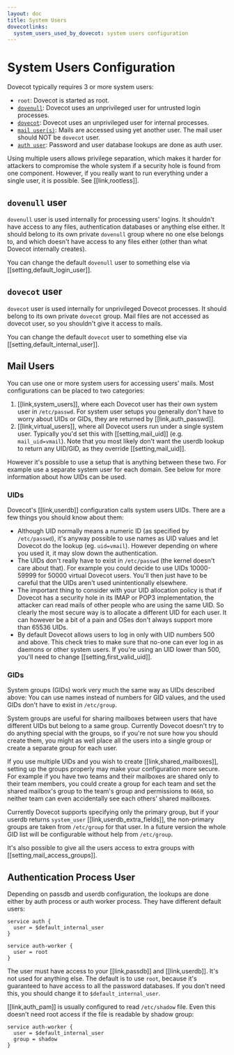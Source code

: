 ```yaml
---
layout: doc
title: System Users
dovecotlinks:
  system_users_used_by_dovecot: system users configuration
---
```


# System Users Configuration

Dovecot typically requires 3 or more system users:

* `root`: Dovecot is started as root.
* [`dovenull`](#dovenull-user): Dovecot uses an unprivileged user for
  untrusted login processes.
* [`dovecot`](#dovecot-user): Dovecot uses an unprivileged user for
  internal processes.
* [`mail user(s)`](#mail-users): Mails are accessed using yet another user.
  The mail user should NOT be `dovecot` user.
* [`auth user`](#authentication-process-user): Password and user database
  lookups are done as auth user.

Using multiple users allows privilege separation, which makes it harder for
attackers to compromise the whole system if a security hole is found from one
component. However, if you really want to run everything under a single user,
it is possible. See [[link,rootless]].

## `dovenull` user

`dovenull` user is used internally for processing users' logins. It shouldn't
have access to any files, authentication databases or anything else either. It
should belong to its own private `dovenull` group where no one else belongs
to, and which doesn't have access to any files either (other than what Dovecot
internally creates).

You can change the default `dovenull` user to something else via
[[setting,default_login_user]].

## `dovecot` user

`dovecot` user is used internally for unprivileged Dovecot processes.
It should belong to its own private `dovecot` group. Mail files are
not accessed as dovecot user, so you shouldn't give it access to mails.

You can change the default `dovecot` user to something else via
[[setting,default_internal_user]].

## Mail Users

You can use one or more system users for accessing users' mails. Most
configurations can be placed to two categories:

1. [[link,system_users]], where each Dovecot user has their own system user
   in `/etc/passwd`. For system user setups you generally don't have to
   worry about UIDs or GIDs, they are returned by [[link,auth_passwd]].
2. [[link,virtual_users]], where all Dovecot users run under a single
   system user. Typically you'd set this with [[setting,mail_uid]]
   (e.g. `mail_uid=vmail`). Note that you most likely don't want the
   userdb lookup to return any UID/GID, as they override [[setting,mail_uid]].

However it's possible to use a setup that is anything between these two. For
example use a separate system user for each domain. See below for more
information about how UIDs can be used.

### UIDs

Dovecot's [[link,userdb]] configuration calls system users UIDs.
There are a few things you should know about them:

* Although UID normally means a numeric ID (as specified by `/etc/passwd`),
  it's anyway possible to use names as UID values and let Dovecot do the lookup
  (eg. `uid=vmail`). However depending on where you used it, it may slow down
  the authentication.
* The UIDs don't really have to exist in `/etc/passwd` (the kernel doesn't
  care about that). For example you could decide to use UIDs 10000-59999 for
  50000 virtual Dovecot users. You'll then just have to be careful that the
  UIDs aren't used unintentionally elsewhere.
* The important thing to consider with your UID allocation policy is that if
  Dovecot has a security hole in its IMAP or POP3 implementation, the attacker
  can read mails of other people who are using the same UID. So clearly the
  most secure way is to allocate a different UID for each user. It can however
  be a bit of a pain and OSes don't always support more than 65536 UIDs.
* By default Dovecot allows users to log in only with UID numbers 500 and
  above. This check tries to make sure that no-one can ever log in as daemons
  or other system users. If you're using an UID lower than 500, you'll need to
  change [[setting,first_valid_uid]].

### GIDs

System groups (GIDs) work very much the same way as UIDs described above: You
can use names instead of numbers for GID values, and the used GIDs don't have
to exist in `/etc/group`.

System groups are useful for sharing mailboxes between users that have
different UIDs but belong to a same group. Currently Dovecot doesn't try to do
anything special with the groups, so if you're not sure how you should create
them, you might as well place all the users into a single group or create a
separate group for each user.

If you use multiple UIDs and you wish to create [[link,shared_mailboxes]],
setting up the groups properly may make your configuration more secure.
For example if you have two teams and their mailboxes are shared only to
their team members, you could create a group for each team and set the
shared mailbox's group to the team's group and permissions to `0660`, so
neither team can even accidentally see each others' shared mailboxes.

Currently Dovecot supports specifying only the primary group, but if your
userdb returns `system_user` [[link,userdb_extra_fields]], the
non-primary groups are taken from `/etc/group` for that user. In a future
version the whole GID list will be configurable without help from
`/etc/group`.

It's also possible to give all the users access to extra groups with
[[setting,mail_access_groups]].

## Authentication Process User

Depending on passdb and userdb configuration, the lookups are done either by
auth process or auth worker process. They have different default users:

```[dovecot.conf]
service auth {
  user = $default_internal_user
}

service auth-worker {
  user = root
}
```

The user must have access to your [[link,passdb]] and [[link,userdb]].
It's not used for anything else. The default is to use `root`, because
it's guaranteed to have access to all the password databases.
If you don't need this, you should change it to `$default_internal_user`.

[[link,auth_pam]] is usually configured to read `/etc/shadow` file.
Even this doesn't need root access if the file is readable by shadow group:

```[dovecot.conf]
service auth-worker {
  user = $default_internal_user
  group = shadow
}
```
